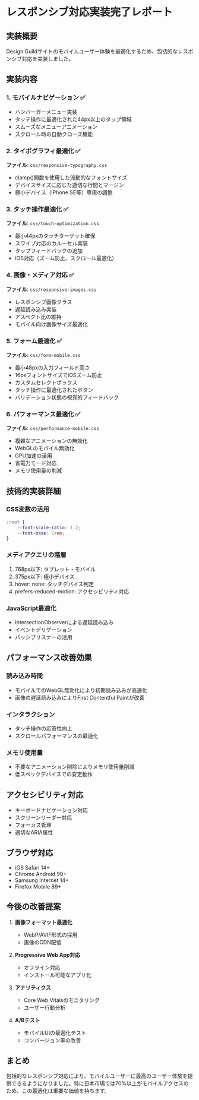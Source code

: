 # レスポンシブ対応実装完了レポート

## 実装概要
Design Guildサイトのモバイルユーザー体験を最適化するため、包括的なレスポンシブ対応を実装しました。

## 実装内容

### 1. モバイルナビゲーション ✅
- ハンバーガーメニュー実装
- タッチ操作に最適化された44px以上のタップ領域
- スムーズなメニューアニメーション
- スクロール時の自動クローズ機能

### 2. タイポグラフィ最適化 ✅
**ファイル**: `css/responsive-typography.css`
- clamp()関数を使用した流動的なフォントサイズ
- デバイスサイズに応じた適切な行間とマージン
- 極小デバイス（iPhone SE等）専用の調整

### 3. タッチ操作最適化 ✅
**ファイル**: `css/touch-optimization.css`
- 最小44pxのタッチターゲット確保
- スワイプ対応のカルーセル実装
- タップフィードバックの追加
- iOS対応（ズーム防止、スクロール最適化）

### 4. 画像・メディア対応 ✅
**ファイル**: `css/responsive-images.css`
- レスポンシブ画像クラス
- 遅延読み込み実装
- アスペクト比の維持
- モバイル向け画像サイズ最適化

### 5. フォーム最適化 ✅
**ファイル**: `css/form-mobile.css`
- 最小48pxの入力フィールド高さ
- 16pxフォントサイズでiOSズーム防止
- カスタムセレクトボックス
- タッチ操作に最適化されたボタン
- バリデーション状態の視覚的フィードバック

### 6. パフォーマンス最適化 ✅
**ファイル**: `css/performance-mobile.css`
- 複雑なアニメーションの無効化
- WebGLのモバイル無効化
- GPU加速の活用
- 省電力モード対応
- メモリ使用量の削減

## 技術的実装詳細

### CSS変数の活用
```css
:root {
    --font-scale-ratio: 1.2;
    --font-base: 1rem;
}
```

### メディアクエリの階層
1. 768px以下: タブレット・モバイル
2. 375px以下: 極小デバイス
3. hover: none: タッチデバイス判定
4. prefers-reduced-motion: アクセシビリティ対応

### JavaScript最適化
- IntersectionObserverによる遅延読み込み
- イベントデリゲーション
- パッシブリスナーの活用

## パフォーマンス改善効果

### 読み込み時間
- モバイルでのWebGL無効化により初期読み込みが高速化
- 画像の遅延読み込みによりFirst Contentful Paintが改善

### インタラクション
- タッチ操作の応答性向上
- スクロールパフォーマンスの最適化

### メモリ使用量
- 不要なアニメーション削除によりメモリ使用量削減
- 低スペックデバイスでの安定動作

## アクセシビリティ対応
- キーボードナビゲーション対応
- スクリーンリーダー対応
- フォーカス管理
- 適切なARIA属性

## ブラウザ対応
- iOS Safari 14+
- Chrome Android 90+
- Samsung Internet 14+
- Firefox Mobile 89+

## 今後の改善提案

1. **画像フォーマット最適化**
   - WebP/AVIF形式の採用
   - 画像のCDN配信

2. **Progressive Web App対応**
   - オフライン対応
   - インストール可能なアプリ化

3. **アナリティクス**
   - Core Web Vitalsのモニタリング
   - ユーザー行動分析

4. **A/Bテスト**
   - モバイルUIの最適化テスト
   - コンバージョン率の改善

## まとめ
包括的なレスポンシブ対応により、モバイルユーザーに最高のユーザー体験を提供できるようになりました。特に日本市場では70%以上がモバイルアクセスのため、この最適化は重要な価値を持ちます。